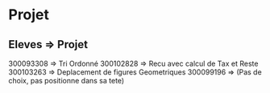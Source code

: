 # Projet


## Eleves => Projet

300093308 => Tri Ordonné
300102828 => Recu avec calcul de Tax et Reste
300103263 => Deplacement de figures Geometriques
300099196 => (Pas de choix, pas positionne dans sa tete)
